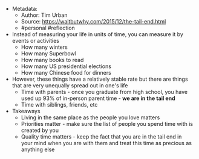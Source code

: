 - Metadata:
    - Author: Tim Urban
    - Source: https://waitbutwhy.com/2015/12/the-tail-end.html
    - #personal #reflection
- Instead of measuring your life in units of time, you can measure it by events or activities
    - How many winters
    - How many Superbowl
    - How many books to read
    - How many US presidential elections
    - How many Chinese food for dinners
- However, these things have a relatively stable rate but there are things that are very unequally spread out in one's life
    - Time with parents - once you graduate from high school, you have used up 93% of in-person parent time - **we are in the tail end**
    - Time with siblings, friends, etc
- Takeaways
    - Living in the same place as the people you love matters
    - Priorities matter - make sure the list of people you spend time with is created by you
    - Quality time matters - keep the fact that you are in the tail end in your mind when you are with them and treat this time as precious as anything else
